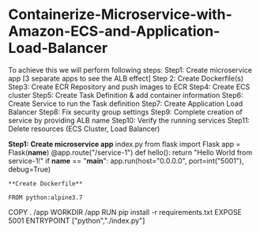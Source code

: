 # Containerize-Microservice-with-Amazon-ECS-and-Application-Load-Balancer


To achieve this we will perform following steps:
Step1: Create microservice app [3 separate apps to see the ALB effect]
Step 2: Create Dockerfile(s)
Step3: Create ECR Repository and push images to ECR
Step4: Create ECS cluster
Step5: Create Task Definition & add container information
Step6: Create Service to run the Task definition
Step7: Create Application Load Balancer
Step8: Fix security group settings
Step9: Complete creation of service by providing ALB name
Step10: Verify the running services
Step11: Delete resources (ECS Cluster, Load Balancer)

**Step1: Create microservice app**
index.py
from flask import Flask
app = Flask(__name__)
@app.route("/service-1")
def hello():
    return "Hello World from service-1!"
if __name__ == "__main__":
    app.run(host="0.0.0.0", port=int("5001"), debug=True)
    
    **Create Dockerfile**
    
    FROM python:alpine3.7
COPY . /app
WORKDIR /app
RUN pip install -r requirements.txt
EXPOSE 5001
ENTRYPOINT ["python","./index.py"]








